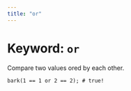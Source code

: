 ```yaml
---
title: "or"
---
```


# Keyword: `or`

Compare two values ored by each other.

```glang
bark(1 == 1 or 2 == 2); # true!
```
